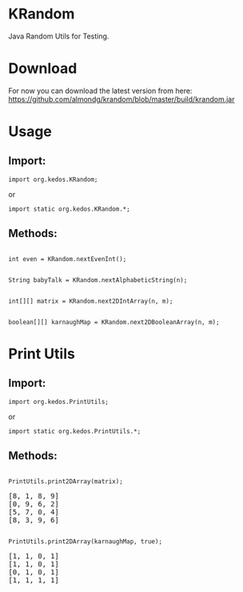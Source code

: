 # KRandom
Java Random Utils for Testing.

# Download
For now you can download the latest version from here:
https://github.com/almondg/krandom/blob/master/build/krandom.jar

# Usage
## Import:
<p><code>import org.kedos.KRandom;</code></p>
or
<p><code>import static org.kedos.KRandom.*;</code></p>

## Methods:
<p><code>
int even = KRandom.nextEvenInt();
</code></p>

<p><code>
String babyTalk = KRandom.nextAlphabeticString(n);
</code></p>

<p><code>
int[][] matrix = KRandom.next2DIntArray(n, m);
</code></p>

<p><code>
boolean[][] karnaughMap = KRandom.next2DBooleanArray(n, m);
</code></p>

# Print Utils
## Import:
<p><code>import org.kedos.PrintUtils;</code></p>
or
<p><code>import static org.kedos.PrintUtils.*;</code></p>

## Methods:
<p><code>
PrintUtils.print2DArray(matrix);
</code></p>
<pre>
[8, 1, 8, 9]
[0, 9, 6, 2]
[5, 7, 0, 4]
[8, 3, 9, 6]
</pre>


<p><code>
PrintUtils.print2DArray(karnaughMap, true);
</code></p>
<pre>
[1, 1, 0, 1]
[1, 1, 0, 1]
[0, 1, 0, 1]
[1, 1, 1, 1]
</pre>

